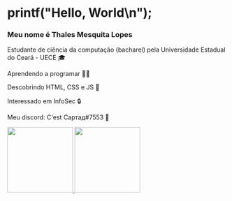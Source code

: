 # printf("Hello, World\n");
### Meu nome é Thales Mesquita Lopes

<p>Estudante de ciência da computação (bacharel) pela Universidade Estadual do Ceará - UECE 🎓
<p>Aprendendo a programar 👨‍💻
<p>Descobrindo HTML, CSS e JS 🔭
<p>Interessado em InfoSec 🔒
<p>Meu discord: C'est Сартад#7553 💬


<div>
  <a href="https://github.com/Sartadd">
  <img height="150em" src="https://github-readme-stats.vercel.app/api?username=Sartadd&show_icons=true&theme=dark&include_all_commits=true&count_private=true"/>
  <img height="150em" src="https://github-readme-stats.vercel.app/api/top-langs/?username=Sartadd&layout=compact&langs_count=7&theme=dark"/>
</div>


